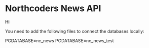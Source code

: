 # Northcoders News API

Hi

You need to add the following files to connect the databases locally:

PGDATABASE=nc_news
PGDATABASE=nc_news_test
